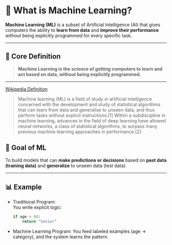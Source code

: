 # 🤖 What is Machine Learning?

**Machine Learning (ML)** is a subset of Artificial Intelligence (AI) that gives computers the ability to **learn from data** and **improve their performance** without being explicitly programmed for every specific task.

---

## 🧠 Core Definition

> **Machine Learning is the science of getting computers to learn and act based on data, without being explicitly programmed.**

---

[Wikipedia Definition](https://en.wikipedia.org/wiki/Machine_learning)

> Machine learning (ML) is a field of study in artificial intelligence concerned with the development and study of statistical algorithms that can learn from data and generalise to unseen data, and thus perform tasks without explicit instructions.[1] Within a subdiscipline in machine learning, advances in the field of deep learning have allowed neural networks, a class of statistical algorithms, to surpass many previous machine learning approaches in performance.[2]

## 🎯 Goal of ML

To build models that can **make predictions or decisions** based on **past data (training data)** and **generalize** to unseen data (test data).

---

## 📊 Example

- Traditional Program:  
  You write explicit logic:
  ```python
  if age > 60:
      return "Senior"
- Machine Learning Program:
  You feed labeled examples (age → category), and the system learns the pattern.